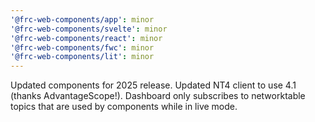 ```yaml
---
'@frc-web-components/app': minor
'@frc-web-components/svelte': minor
'@frc-web-components/react': minor
'@frc-web-components/fwc': minor
'@frc-web-components/lit': minor
---
```


Updated components for 2025 release. Updated NT4 client to use 4.1 (thanks AdvantageScope!). Dashboard only subscribes to networktable topics that are used by components while in live mode.

